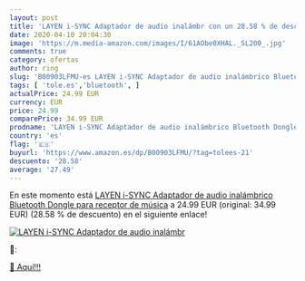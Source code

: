 ```yaml
---
layout: post
title: 'LAYEN i-SYNC Adaptador de audio inalámbr con un 28.58 % de descuento'
date: 2020-04-10 20:04:30
image: 'https://m.media-amazon.com/images/I/61AObe0XHAL._SL200_.jpg'
comments: true
category: ofertas
author: ring
slug: 'B00903LFMU-es LAYEN i-SYNC Adaptador de audio inalámbrico Bluetooth...'
tags: [ 'tole.es','bluetooth', ]
actualPrice: 24.99 EUR
currency: EUR
price: 24.99
comparePrice: 34.99 EUR
prodname: 'LAYEN i-SYNC Adaptador de audio inalámbrico Bluetooth Dongle para receptor de música'
country: 'es'
flag: '🇪🇸'
buyurl: 'https://www.amazon.es/dp/B00903LFMU/?tag=tolees-21'
descuento: '28.58'
average: '27.49'
---
```


En este momento está [LAYEN i-SYNC Adaptador de audio inalámbrico Bluetooth Dongle para receptor de música](https://www.amazon.es/dp/B00903LFMU/?tag=tolees-21) a 24.99 EUR (original: 34.99 EUR) (28.58 %  de descuento) en el siguiente enlace!

[![LAYEN i-SYNC Adaptador de audio inalámbr](https://m.media-amazon.com/images/I/61AObe0XHAL._SL200_.jpg)](https://www.amazon.es/dp/B00903LFMU/?tag=tolees-21)

🔎:


[🛒 Aquí!!!](https://www.amazon.es/dp/B00903LFMU/?tag=tolees-21)
